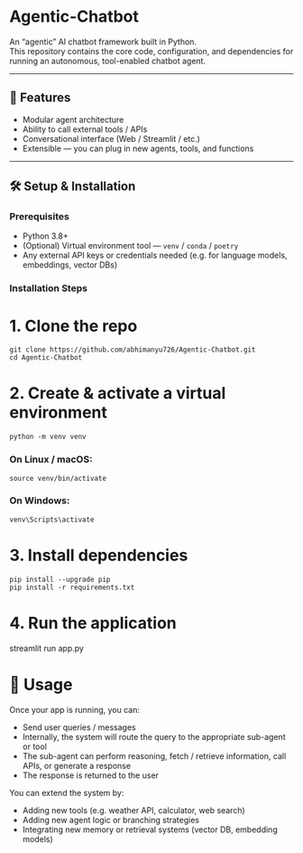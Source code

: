 # Agentic-Chatbot

An “agentic” AI chatbot framework built in Python.  
This repository contains the core code, configuration, and dependencies for running an autonomous, tool-enabled chatbot agent.

---

## 🚀 Features

- Modular agent architecture  
- Ability to call external tools / APIs  
- Conversational interface (Web / Streamlit / etc.)  
- Extensible — you can plug in new agents, tools, and functions  

---

## 🛠 Setup & Installation

### Prerequisites

- Python 3.8+  
- (Optional) Virtual environment tool — `venv` / `conda` / `poetry`  
- Any external API keys or credentials needed (e.g. for language models, embeddings, vector DBs)

### Installation Steps

# 1. Clone the repo
    git clone https://github.com/abhimanyu726/Agentic-Chatbot.git
    cd Agentic-Chatbot

# 2. Create & activate a virtual environment
    python -m venv venv
### On Linux / macOS:
    source venv/bin/activate
### On Windows:
    venv\Scripts\activate

# 3. Install dependencies
    pip install --upgrade pip
    pip install -r requirements.txt

# 4. Run the application
streamlit run app.py

# 🔧 Usage

Once your app is running, you can:

- Send user queries / messages
- Internally, the system will route the query to the appropriate sub-agent or tool
- The sub-agent can perform reasoning, fetch / retrieve information, call APIs, or generate a response
- The response is returned to the user

You can extend the system by:
- Adding new tools (e.g. weather API, calculator, web search)
- Adding new agent logic or branching strategies
- Integrating new memory or retrieval systems (vector DB, embedding models)
